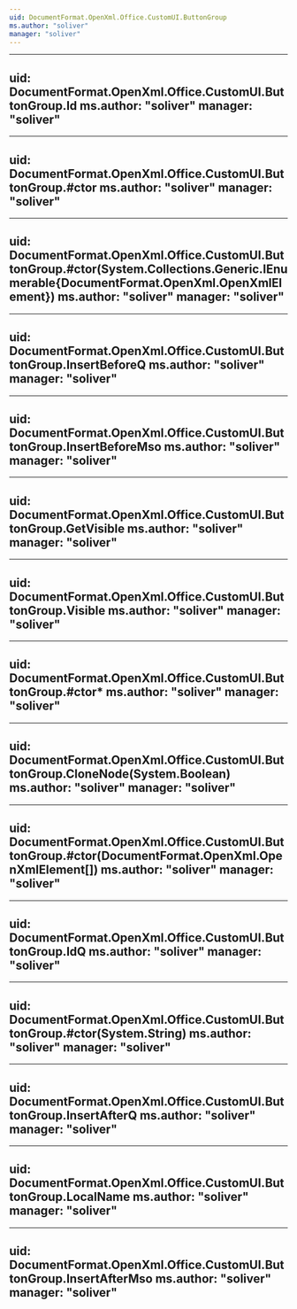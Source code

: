 ```yaml
---
uid: DocumentFormat.OpenXml.Office.CustomUI.ButtonGroup
ms.author: "soliver"
manager: "soliver"
---
```


---
uid: DocumentFormat.OpenXml.Office.CustomUI.ButtonGroup.Id
ms.author: "soliver"
manager: "soliver"
---

---
uid: DocumentFormat.OpenXml.Office.CustomUI.ButtonGroup.#ctor
ms.author: "soliver"
manager: "soliver"
---

---
uid: DocumentFormat.OpenXml.Office.CustomUI.ButtonGroup.#ctor(System.Collections.Generic.IEnumerable{DocumentFormat.OpenXml.OpenXmlElement})
ms.author: "soliver"
manager: "soliver"
---

---
uid: DocumentFormat.OpenXml.Office.CustomUI.ButtonGroup.InsertBeforeQ
ms.author: "soliver"
manager: "soliver"
---

---
uid: DocumentFormat.OpenXml.Office.CustomUI.ButtonGroup.InsertBeforeMso
ms.author: "soliver"
manager: "soliver"
---

---
uid: DocumentFormat.OpenXml.Office.CustomUI.ButtonGroup.GetVisible
ms.author: "soliver"
manager: "soliver"
---

---
uid: DocumentFormat.OpenXml.Office.CustomUI.ButtonGroup.Visible
ms.author: "soliver"
manager: "soliver"
---

---
uid: DocumentFormat.OpenXml.Office.CustomUI.ButtonGroup.#ctor*
ms.author: "soliver"
manager: "soliver"
---

---
uid: DocumentFormat.OpenXml.Office.CustomUI.ButtonGroup.CloneNode(System.Boolean)
ms.author: "soliver"
manager: "soliver"
---

---
uid: DocumentFormat.OpenXml.Office.CustomUI.ButtonGroup.#ctor(DocumentFormat.OpenXml.OpenXmlElement[])
ms.author: "soliver"
manager: "soliver"
---

---
uid: DocumentFormat.OpenXml.Office.CustomUI.ButtonGroup.IdQ
ms.author: "soliver"
manager: "soliver"
---

---
uid: DocumentFormat.OpenXml.Office.CustomUI.ButtonGroup.#ctor(System.String)
ms.author: "soliver"
manager: "soliver"
---

---
uid: DocumentFormat.OpenXml.Office.CustomUI.ButtonGroup.InsertAfterQ
ms.author: "soliver"
manager: "soliver"
---

---
uid: DocumentFormat.OpenXml.Office.CustomUI.ButtonGroup.LocalName
ms.author: "soliver"
manager: "soliver"
---

---
uid: DocumentFormat.OpenXml.Office.CustomUI.ButtonGroup.InsertAfterMso
ms.author: "soliver"
manager: "soliver"
---
